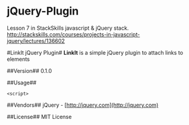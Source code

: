 # jQuery-Plugin
Lesson 7 in StackSkills javascript &amp; jQuery stack. http://stackskills.com/courses/projects-in-javascript-jquery/lectures/136602

#LinkIt jQuery Plugin#
**LinkIt** is a simple jQuery plugin to attach links to elements

##Version##
0.1.0

##Usage##

    <script>
    
##Vendors##
jQuery - [http://jquery.com](http://jquery.com)

##License##
MIT License